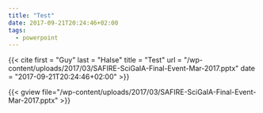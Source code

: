 ```yaml
---
title: "Test"
date: 2017-09-21T20:24:46+02:00
tags:
  - powerpoint
---
```


{{< cite first = "Guy" last = "Halse" title = "Test" url = "/wp-content/uploads/2017/03/SAFIRE-SciGaIA-Final-Event-Mar-2017.pptx" date = "2017-09-21T20:24:46+02:00" >}}

<!--more-->

{{< gview file="/wp-content/uploads/2017/03/SAFIRE-SciGaIA-Final-Event-Mar-2017.pptx" >}}
